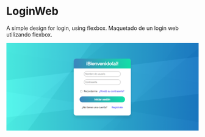 # LoginWeb
A simple design for login, using flexbox.
Maquetado de un login web utilizando flexbox.

![](/muestraLogin.png)
